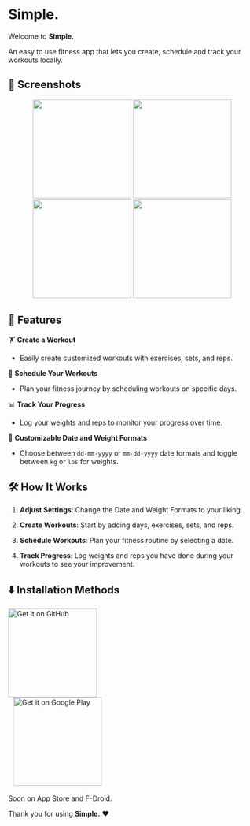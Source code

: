 # **Simple.**

Welcome to **Simple.**

An easy to use fitness app that lets you create, schedule and track your workouts locally.



## 📸 **Screenshots**


<div align="center"> <img src="https://github.com/user-attachments/assets/510c6c7d-38bf-420b-994e-bca1e891d5e4" width="200"/>
<img src="https://github.com/user-attachments/assets/cb4ba8f3-0c18-4f62-9c25-6a7c2c1bfec1" width="200"/>
<img src="https://github.com/user-attachments/assets/e8e09ede-b73e-46ec-8eb3-3fbc0f2b5c3a" width="200"/> 
<img src="https://github.com/user-attachments/assets/612f6e1f-397f-471a-8e17-475f71bd2175" width="200"/>  </div> 


## 🚀 **Features**

🏋️ **Create a Workout**  
- Easily create customized workouts with exercises, sets, and reps.  

📅 **Schedule Your Workouts**  
- Plan your fitness journey by scheduling workouts on specific days.  

📊 **Track Your Progress**  
- Log your weights and reps to monitor your progress over time.  

📆 **Customizable Date and Weight Formats**  
- Choose between `dd-mm-yyyy` or `mm-dd-yyyy` date formats and toggle between `kg` or `lbs` for weights.  




## 🛠️ **How It Works**

1. **Adjust Settings**: Change the Date and Weight Formats to your liking.  

2. **Create Workouts**: Start by adding days, exercises, sets, and reps.  

3. **Schedule Workouts**: Plan your fitness routine by selecting a date.  

4. **Track Progress**: Log weights and reps you have done during your workouts to see your improvement.  



## ⬇️ **Installation Methods**

<div align="left">
  <a href="https://github.com/basarsubasi/simplefitnessapp/releases">
        <img src="https://github.com/user-attachments/assets/a78be8fb-51a2-4328-b6c0-56d00648fea5" alt="Get it on GitHub" width="180">
  </a>
  
</br>


<a href="https://play.google.com/store/apps/details?id=tr.com.basarsubasi.simplefitnessapp" style="padding: 10px;">
    <img src="https://github.com/user-attachments/assets/c11a6262-0a5b-4100-9394-0832507f8eef" alt="Get it on Google Play" width="180">
</a>

</div>




Soon on App Store and F-Droid.






Thank you for using **Simple.** ❤️



  
